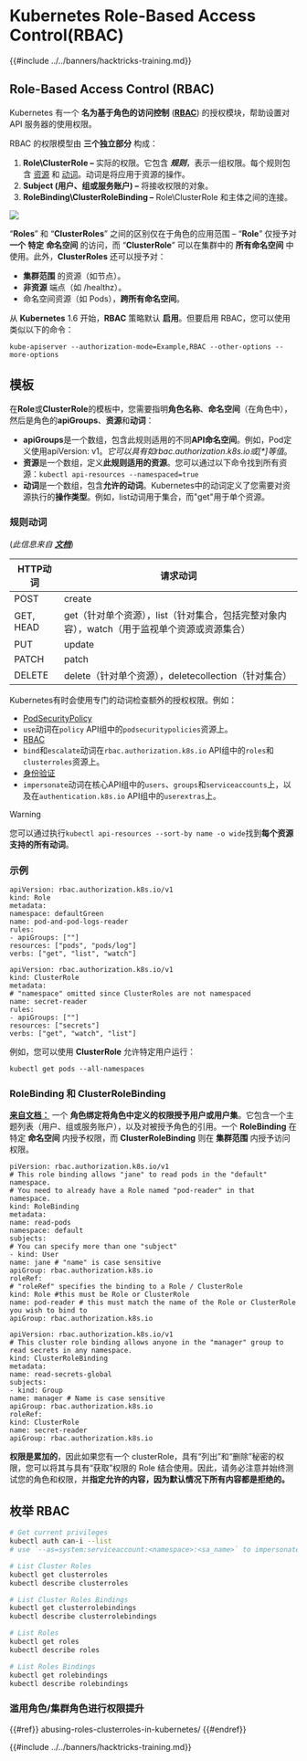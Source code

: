 # Kubernetes Role-Based Access Control(RBAC)

{{#include ../../banners/hacktricks-training.md}}

## Role-Based Access Control (RBAC)

Kubernetes 有一个 **名为基于角色的访问控制** ([**RBAC**](https://kubernetes.io/docs/reference/access-authn-authz/rbac/)) 的授权模块，帮助设置对 API 服务器的使用权限。

RBAC 的权限模型由 **三个独立部分** 构成：

1. **Role\ClusterRole ­–** 实际的权限。它包含 _**规则**_，表示一组权限。每个规则包含 [资源](https://kubernetes.io/docs/reference/kubectl/overview/#resource-types) 和 [动词](https://kubernetes.io/docs/reference/access-authn-authz/authorization/#determine-the-request-verb)。动词是将应用于资源的操作。
2. **Subject (用户、组或服务账户) –** 将接收权限的对象。
3. **RoleBinding\ClusterRoleBinding –** Role\ClusterRole 和主体之间的连接。

![](https://www.cyberark.com/wp-content/uploads/2018/12/rolebiding_serviceaccount_and_role-1024x551.png)

“**Roles**” 和 “**ClusterRoles**” 之间的区别仅在于角色的应用范围 – “**Role**” 仅授予对 **一个** **特定** **命名空间** 的访问，而 “**ClusterRole**” 可以在集群中的 **所有命名空间** 中使用。此外，**ClusterRoles** 还可以授予对：

- **集群范围** 的资源（如节点）。
- **非资源** 端点（如 /healthz）。
- 命名空间资源（如 Pods），**跨所有命名空间**。

从 **Kubernetes** 1.6 开始，**RBAC** 策略默认 **启用**。但要启用 RBAC，您可以使用类似以下的命令：
```
kube-apiserver --authorization-mode=Example,RBAC --other-options --more-options
```
## 模板

在**Role**或**ClusterRole**的模板中，您需要指明**角色名称**、**命名空间**（在角色中），然后是角色的**apiGroups**、**资源**和**动词**：

- **apiGroups**是一个数组，包含此规则适用的不同**API命名空间**。例如，Pod定义使用apiVersion: v1。_它可以具有如rbac.authorization.k8s.io或\[\*]等值_。
- **资源**是一个数组，定义**此规则适用的资源**。您可以通过以下命令找到所有资源：`kubectl api-resources --namespaced=true`
- **动词**是一个数组，包含**允许的动词**。Kubernetes中的动词定义了您需要对资源执行的**操作类型**。例如，list动词用于集合，而"get"用于单个资源。

### 规则动词

(_此信息来自_ [_**文档**_](https://kubernetes.io/docs/reference/access-authn-authz/authorization/#determine-the-request-verb))

| HTTP动词 | 请求动词                                                                                                                                                  |
| -------- | ------------------------------------------------------------------------------------------------------------------------------------------------------------- |
| POST     | create                                                                                                                                                        |
| GET, HEAD| get（针对单个资源），list（针对集合，包括完整对象内容），watch（用于监视单个资源或资源集合） |
| PUT      | update                                                                                                                                                        |
| PATCH    | patch                                                                                                                                                         |
| DELETE   | delete（针对单个资源），deletecollection（针对集合）                                                                                         |

Kubernetes有时会使用专门的动词检查额外的授权权限。例如：

- [PodSecurityPolicy](https://kubernetes.io/docs/concepts/policy/pod-security-policy/)
- `use`动词在`policy` API组中的`podsecuritypolicies`资源上。
- [RBAC](https://kubernetes.io/docs/reference/access-authn-authz/rbac/#privilege-escalation-prevention-and-bootstrapping)
- `bind`和`escalate`动词在`rbac.authorization.k8s.io` API组中的`roles`和`clusterroles`资源上。
- [身份验证](https://kubernetes.io/docs/reference/access-authn-authz/authentication/)
- `impersonate`动词在核心API组中的`users`、`groups`和`serviceaccounts`上，以及在`authentication.k8s.io` API组中的`userextras`上。

> [!WARNING]
> 您可以通过执行`kubectl api-resources --sort-by name -o wide`找到**每个资源支持的所有动词**。

### 示例
```yaml:Role
apiVersion: rbac.authorization.k8s.io/v1
kind: Role
metadata:
namespace: defaultGreen
name: pod-and-pod-logs-reader
rules:
- apiGroups: [""]
resources: ["pods", "pods/log"]
verbs: ["get", "list", "watch"]
```

```yaml:ClusterRole
apiVersion: rbac.authorization.k8s.io/v1
kind: ClusterRole
metadata:
# "namespace" omitted since ClusterRoles are not namespaced
name: secret-reader
rules:
- apiGroups: [""]
resources: ["secrets"]
verbs: ["get", "watch", "list"]
```
例如，您可以使用 **ClusterRole** 允许特定用户运行：
```
kubectl get pods --all-namespaces
```
### **RoleBinding 和 ClusterRoleBinding**

[**来自文档：**](https://kubernetes.io/docs/reference/access-authn-authz/rbac/#rolebinding-and-clusterrolebinding) 一个 **角色绑定将角色中定义的权限授予用户或用户集**。它包含一个主题列表（用户、组或服务账户），以及对被授予角色的引用。一个 **RoleBinding** 在特定 **命名空间** 内授予权限，而 **ClusterRoleBinding** 则在 **集群范围** 内授予访问权限。
```yaml:RoleBinding
piVersion: rbac.authorization.k8s.io/v1
# This role binding allows "jane" to read pods in the "default" namespace.
# You need to already have a Role named "pod-reader" in that namespace.
kind: RoleBinding
metadata:
name: read-pods
namespace: default
subjects:
# You can specify more than one "subject"
- kind: User
name: jane # "name" is case sensitive
apiGroup: rbac.authorization.k8s.io
roleRef:
# "roleRef" specifies the binding to a Role / ClusterRole
kind: Role #this must be Role or ClusterRole
name: pod-reader # this must match the name of the Role or ClusterRole you wish to bind to
apiGroup: rbac.authorization.k8s.io
```

```yaml:ClusterRoleBinding
apiVersion: rbac.authorization.k8s.io/v1
# This cluster role binding allows anyone in the "manager" group to read secrets in any namespace.
kind: ClusterRoleBinding
metadata:
name: read-secrets-global
subjects:
- kind: Group
name: manager # Name is case sensitive
apiGroup: rbac.authorization.k8s.io
roleRef:
kind: ClusterRole
name: secret-reader
apiGroup: rbac.authorization.k8s.io
```
**权限是累加的**，因此如果您有一个 clusterRole，具有“列出”和“删除”秘密的权限，您可以将其与具有“获取”权限的 Role 结合使用。因此，请务必注意并始终测试您的角色和权限，并**指定允许的内容，因为默认情况下所有内容都是拒绝的。**

## **枚举 RBAC**
```bash
# Get current privileges
kubectl auth can-i --list
# use `--as=system:serviceaccount:<namespace>:<sa_name>` to impersonate a service account

# List Cluster Roles
kubectl get clusterroles
kubectl describe clusterroles

# List Cluster Roles Bindings
kubectl get clusterrolebindings
kubectl describe clusterrolebindings

# List Roles
kubectl get roles
kubectl describe roles

# List Roles Bindings
kubectl get rolebindings
kubectl describe rolebindings
```
### 滥用角色/集群角色进行权限提升

{{#ref}}
abusing-roles-clusterroles-in-kubernetes/
{{#endref}}

{{#include ../../banners/hacktricks-training.md}}
